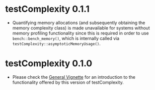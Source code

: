 # testComplexity 0.1.1

* Quantifying memory allocations (and subsequently obtaining the memory complexity class) is made unavailable for systems without memory profiling functionality since this is required in order to use `bench::bench_memory()`, which is internally called via `testComplexity::asymptoticMemoryUsage()`.

# testComplexity 0.1.0

* Please check the [General Vignette](https://anirban166.github.io/testComplexity/articles/testComplexity.html) for an introduction to the functionality offered by this version of testComplexity.
